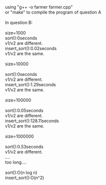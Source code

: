 using "g++ -o farmer farmer.cpp"<br>
or "make" to compile the program of question A<br>
<br>
In question B:<br>
<br>
size=1000<br>
sort():0seconds<br>
v1/v2 are different.<br>
insert_sort():0.02seconds<br>
v1/v2 are the same.<br>
<br>
size=10000<br>
<br>
sort():0seconds<br>
v1/v2 are different.<br>
insert_sort():1.29seconds<br>
v1/v2 are the same.<br>
<br>
size=100000<br>
<br>
sort():0.05seconds<br>
v1/v2 are different.<br>
insert_sort():128.11seconds<br>
v1/v2 are the same.<br>
<br>
size=1000000<br>
<br>
sort():0.53seconds<br>
v1/v2 are different.<br>
....<br>
too long....<br>
<br>
sort():O(n log n)<br>
insert_sort():O(n^2)<br>

